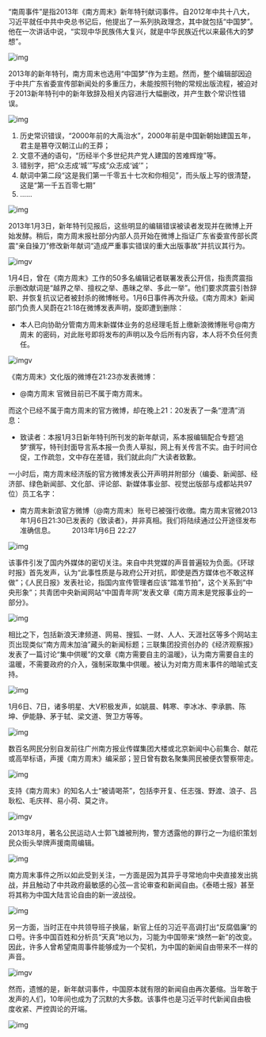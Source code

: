 
“南周事件”是指2013年《南方周末》新年特刊献词事件。自2012年中共十八大，习近平就任中共中央总书记后，他提出了一系列执政理念，其中就包括“中国梦”。他在一次讲话中说，“实现中华民族伟大复兴，就是中华民族近代以来最伟大的梦想”。


![img](https://chinadigitaltimes.net/chinese/files/2023/11/南方周末读懂中国.jpeg)


2013年的新年特刊，南方周末也选用“中国梦”作为主题。然而，整个编辑部因迫于中共广东省委宣传部新闻处的多重压力，未能按照刊物的常规出版流程，被迫对于2013新年特刊中的新年致辞及相关内容进行大幅删改，并产生数个常识性错误。


![img](https://chinadigitaltimes.net/chinese/files/2023/11/2013献词.jpeg)


1. 历史常识错误，“2000年前的大禹治水”，2000年前是中国新朝始建国五年，君主是篡夺汉朝江山的王莽；
2. 文意不通的语句，“历经半个多世纪共产党人建国的苦难辉煌”等。
3. 错别字，把“众志成‘城’”写成“众志成‘诚’”；
4. 献词中第二段“这是我们第一千零五十七次和你相见”，而头版上写的很清楚，这是“第一千五百零七期”
5. ……


![img](https://chinadigitaltimes.net/chinese/files/2023/11/南周错误更正.jpeg)


2013年1月3日，新年特刊见报后，这些明显的编辑错误被读者发现并在微博上开始发酵。稍后，南方周末报社部分内部人员开始在微博上指证广东省委宣传部长庹震“亲自操刀”修改新年献词“造成严重事实错误的重大出版事故”并抗议其行为。


![imgv](https://chinadigitaltimes.net/chinese/files/2023/11/南周编辑部流程.jpeg)


1月4日，曾在《南方周末》工作的50多名编辑记者联署发表公开信，指责庹震指示删改献词是“越界之举、擅权之举、愚昧之举、多此一举”。他们要求庹震引咎辞职、并恢复抗议记者被封杀的微博帐号。1月6日事件再次升级。《南方周末》新闻部门负责人吴蔚在21:18在微博发表声明，旋即遭到删除：


* 本人已向协助分管南方周末新媒体业务的总经理毛哲上缴新浪微博账号@南方周末 的密码，对此账号即将发布的声明以及今后所有内容，本人将不负任何责任。


![imgv](https://chinadigitaltimes.net/chinese/files/2023/11/吴薇.jpeg)


《南方周末》文化版的微博在21:23亦发表微博：


* @南方周末 官微目前已不属于南方周末。


而这个已经不属于南方周末的官方微博，却在晚上21：20发表了一条“澄清”消息：


* 致读者：本报1月3日新年特刊所刊发的新年献词，系本报编辑配合专题‘追梦’撰写，特刊封面导言系本报一负责人草拟，网上有关传言不实。由于时间仓促，工作疏忽，文中存在差错，我们就此向广大读者致歉。


一小时后，南方周末经济版的官方微博发表公开声明并附部分（编委、新闻部、经济部、绿色新闻部、文化部、评论部、新媒体事业部、视觉出版部与成都站共97位）员工名字：


* 南方周末新浪官方微博（@南方周末）账号已被强行收缴。南方周末官微2013年1月6日21:30已发表的《致读者》，并非真相。我们将陆续通过公开途径发布准确信息。　　　2013年1月6日 22:27


![img](https://chinadigitaltimes.net/chinese/files/2023/11/南方周末经济.webp)


该事件引发了国内外媒体的密切关注。来自中共党媒的声音普遍较为负面。《环球时报》首先发声，认为“此事性质是与政府公开对抗，即使是西方媒体也不敢这样做”；《人民日报》发表社论，指国内宣传管理者应该“踏准节拍”，这个关系到“中央形象”；共青团中央新闻网站“中国青年网”发表文章《南方周末是党报事业的一部分》。


![img](https://chinadigitaltimes.net/chinese/files/2023/11/中国青年网-南方周末是党报事业.png)


相比之下，包括新浪天津频道、网易、搜狐、一财、人人、天涯社区等多个网站主页出现类似“南方周末加油”藏头的新闻标题；三联集团投资创办的《经济观察报》发表了一篇讨论“集中供暖”的文章《南方需要自主的温暖》，认为南方需要自主的温暖，不需要政府的介入，强制采取集中供暖。被认为对南方周末事件的暗喻式支持。


![img](https://chinadigitaltimes.net/chinese/files/2023/11/网易.jpeg)


1月6日、7日，诸多明星、大V积极发声，如姚晨、韩寒、李冰冰、李承鹏、陈坤、伊能静、茅于轼、梁文道、贺卫方等等。


![img](https://chinadigitaltimes.net/chinese/files/2023/11/姚晨.webp)


数百名网民分别自发前往广州南方报业传媒集团大楼或北京新闻中心前集合、献花或高举标语，声援《南方周末》编采部；翌日曾有数名聚集网民被便衣警察带走。


![img](https://chinadigitaltimes.net/chinese/files/2023/11/南周支持者2.jpeg)


支持《南方周末》的知名人士“被请喝茶”，包括李开复、任志强、野渡、浪子、吕耿松、毛庆祥、易小荷、莫之许。


![imgv](https://chinadigitaltimes.net/chinese/files/2023/11/李开复.jpeg)


2013年8月，著名公民运动人士郭飞雄被刑拘，警方透露他的罪行之一为组织策划民众街头举牌声援南周编辑。


![img](https://chinadigitaltimes.net/chinese/files/2023/11/郭飞雄.jpeg)


南方周末事件之所以如此受到关注，一方面是因为其异乎寻常地向中央直接发出挑战，并且触动了中共政府最敏感的心弦—言论审查和新闻自由。《泰晤士报》甚至将其称为中国大陆言论自由的新一波战役。


![img](https://chinadigitaltimes.net/chinese/files/2023/11/南方周末抗议.jpeg)


另一方面，当时正在中共领导班子换届，新官上任的习近平高调打出“反腐倡廉”的口号。许多中国百姓和分析员“天真”地以为，习能为中国带来“焕然一新”的改变。因此，许多人曾希望南周事件能够成为一个契机，为中国的新闻自由带来不一样的声音。


![imgv](https://chinadigitaltimes.net/chinese/files/2023/11/习近平改革派.webp)


然而，遗憾的是，新年献词事件，中国原本就有限的新闻自由再次萎缩。当年敢于发声的人们，10年间也成为了沉默的大多数。该事件也是习近平时代新闻自由极度收紧、严控舆论的开端。


![img](https://chinadigitaltimes.net/chinese/files/2023/11/南方都市报-姓党.jpeg)

